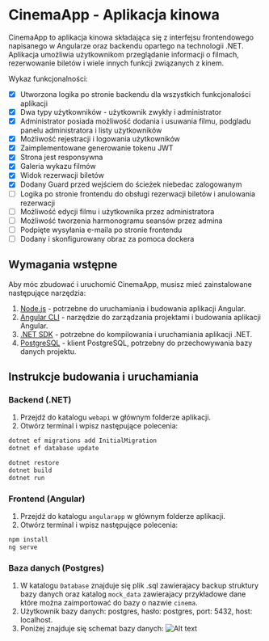 
# CinemaApp - Aplikacja kinowa

CinemaApp to aplikacja kinowa składająca się z interfejsu frontendowego napisanego w Angularze oraz backendu opartego na technologii .NET. Aplikacja umożliwia użytkownikom przeglądanie informacji o filmach, rezerwowanie biletów i wiele innych funkcji związanych z kinem.

Wykaz funkcjonalności:
- [x] Utworzona logika po stronie backendu dla wszystkich funkcjonalości aplikacji
- [x] Dwa typy użytkowników - użytkownik zwykły i administrator
- [x] Administrator posiada możliwość dodania i usuwania filmu, podgladu panelu administratora i listy użytkowników
- [x] Możliwość rejestracji i logowania użytkowników
- [x] Zaimplementowane generowanie tokenu JWT
- [x] Strona jest responsywna
- [x] Galeria wykazu filmów
- [x] Widok rezerwacji biletów
- [x] Dodany Guard przed wejściem do ścieżek niebedac zalogowanym 
- [ ] Logika po stronie frontendu do obsługi rezerwacji biletów i anulowania rezerwacji
- [ ] Możliwość edycji filmu i użytkownika przez administratora
- [ ] Możliwość tworzenia harmonogramu seansów przez admina
- [ ] Podpięte wysyłania e-maila po stronie frontendu
- [ ] Dodany i skonfigurowany obraz za pomoca dockera         

## Wymagania wstępne

Aby móc zbudować i uruchomić CinemaApp, musisz mieć zainstalowane następujące narzędzia:

1. [Node.js](https://nodejs.org/) - potrzebne do uruchamiania i budowania aplikacji Angular.
2. [Angular CLI](https://angular.io/cli) - narzędzie do zarządzania projektami i budowania aplikacji Angular.
3. [.NET SDK](https://dotnet.microsoft.com/download) - potrzebne do kompilowania i uruchamiania aplikacji .NET.
4. [PostgreSQL](https://www.enterprisedb.com/downloads/postgres-postgresql-downloads) - klient PostgreSQL, potrzebny do przechowywania bazy danych projektu.

## Instrukcje budowania i uruchamiania

### Backend (.NET)

1. Przejdź do katalogu `webapi` w głównym folderze aplikacji.
2. Otwórz terminal i wpisz następujące polecenia:

```bash
dotnet ef migrations add InitialMigration 
dotnet ef database update

dotnet restore
dotnet build
dotnet run
```

### Frontend (Angular)

1. Przejdź do katalogu `angularapp` w głównym folderze aplikacji.
2. Otwórz terminal i wpisz następujące polecenia:

```bash
npm install
ng serve
```

### Baza danych (Postgres)

1. W katalogu `Database` znajduje się plik .sql zawierajacy backup struktury bazy danych oraz katalog `mock_data` zawierajacy przykładowe dane
które można zaimportować do bazy o nazwie `cinema`. 
2. Użytkownik bazy danych: postgres, hasło: postgres, port: 5432, host: localhost.
3. Poniżej znajduje się schemat bazy danych:
![Alt text](../cinemaapp/angularapp/src/assets/img/database_schema.png)
